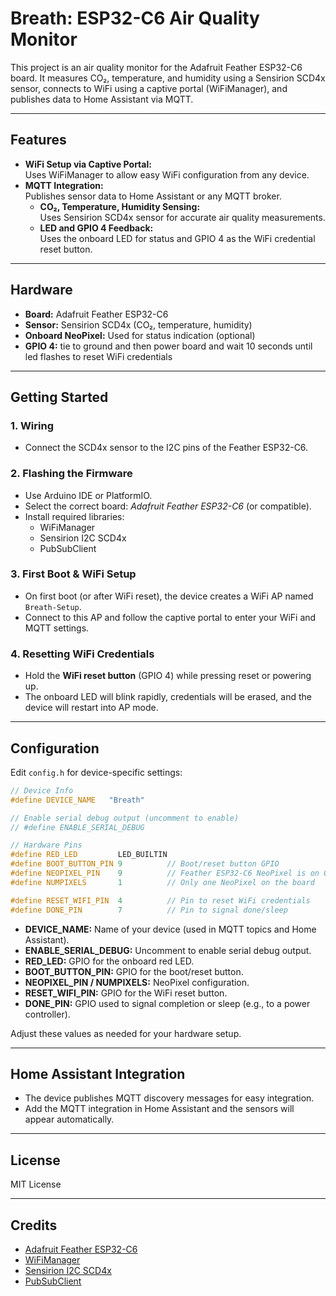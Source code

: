 # Breath: ESP32-C6 Air Quality Monitor

This project is an air quality monitor for the Adafruit Feather ESP32-C6 board. It measures CO₂, temperature, and humidity using a Sensirion SCD4x sensor, connects to WiFi using a captive portal (WiFiManager), and publishes data to Home Assistant via MQTT.

---

## Features

- **WiFi Setup via Captive Portal:**  
  Uses WiFiManager to allow easy WiFi configuration from any device.
- **MQTT Integration:**  
  Publishes sensor data to Home Assistant or any MQTT broker.  
  - **CO₂, Temperature, Humidity Sensing:**  
    Uses Sensirion SCD4x sensor for accurate air quality measurements.
  - **LED and GPIO 4 Feedback:**  
    Uses the onboard LED for status and GPIO 4 as the WiFi credential reset button.  

---

## Hardware

- **Board:** Adafruit Feather ESP32-C6
- **Sensor:** Sensirion SCD4x (CO₂, temperature, humidity)
- **Onboard NeoPixel:** Used for status indication (optional)
- **GPIO 4:** tie to ground and then power board and wait 10 seconds until led flashes to reset WiFi credentials

---

## Getting Started

### 1. **Wiring**

- Connect the SCD4x sensor to the I2C pins of the Feather ESP32-C6.

### 2. **Flashing the Firmware**

- Use Arduino IDE or PlatformIO.
- Select the correct board: *Adafruit Feather ESP32-C6* (or compatible).
- Install required libraries:
  - WiFiManager
  - Sensirion I2C SCD4x
  - PubSubClient

### 3. **First Boot & WiFi Setup**

- On first boot (or after WiFi reset), the device creates a WiFi AP named `Breath-Setup`.
- Connect to this AP and follow the captive portal to enter your WiFi and MQTT settings.

### 4. **Resetting WiFi Credentials**

- Hold the **WiFi reset button** (GPIO 4) while pressing reset or powering up.
- The onboard LED will blink rapidly, credentials will be erased, and the device will restart into AP mode.

---

## Configuration

Edit `config.h` for device-specific settings:

```cpp
// Device Info
#define DEVICE_NAME   "Breath"

// Enable serial debug output (uncomment to enable)
// #define ENABLE_SERIAL_DEBUG

// Hardware Pins
#define RED_LED         LED_BUILTIN
#define BOOT_BUTTON_PIN 9          // Boot/reset button GPIO
#define NEOPIXEL_PIN    9          // Feather ESP32-C6 NeoPixel is on GPIO 9
#define NUMPIXELS       1          // Only one NeoPixel on the board

#define RESET_WIFI_PIN  4          // Pin to reset WiFi credentials
#define DONE_PIN        7          // Pin to signal done/sleep
```

- **DEVICE_NAME:** Name of your device (used in MQTT topics and Home Assistant).
- **ENABLE_SERIAL_DEBUG:** Uncomment to enable serial debug output.
- **RED_LED:** GPIO for the onboard red LED.
- **BOOT_BUTTON_PIN:** GPIO for the boot/reset button.
- **NEOPIXEL_PIN / NUMPIXELS:** NeoPixel configuration.
- **RESET_WIFI_PIN:** GPIO for the WiFi reset button.
- **DONE_PIN:** GPIO used to signal completion or sleep (e.g., to a power controller).

Adjust these values as needed for your hardware setup.

---

## Home Assistant Integration

- The device publishes MQTT discovery messages for easy integration.
- Add the MQTT integration in Home Assistant and the sensors will appear automatically.

---

## License

MIT License

---

## Credits

- [Adafruit Feather ESP32-C6](https://www.adafruit.com/product/5679)
- [WiFiManager](https://github.com/tzapu/WiFiManager)
- [Sensirion I2C SCD4x](https://github.com/Sensirion/arduino-i2c-scd4x)
- [PubSubClient](https://github.com/knolleary/pubsubclient)